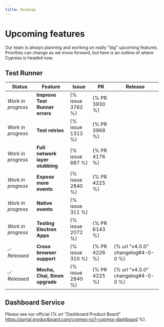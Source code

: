 ```yaml
---
title: Roadmap
---
```


# Upcoming features

Our team is always planning and working on really "big" upcoming features. Priorities can change as we move forward, but here is an outline of where Cypress is headed now.

## Test Runner

Status               | Feature                            |  Issue            | PR           | Release
---------------------| -----------------------------------|-------------------|--------------|------------
*Work in progress*   | **Improve Test Runner errors**     |  {% issue 3762 %} | {% PR 3930 %}|
*Work in progress*   | **Test retries**                   |  {% issue 1313 %} | {% PR 3968 %}|
*Work in progress*   | **Full network layer stubbing**    |  {% issue 687 %}  | {% PR 4176 %}|
*Work in progress*   | **Expose more events**             |  {% issue 2840 %} | {% PR 4225 %}|
*Work in progress*   | **Native events**                  |  {% issue 311 %}  |              |
*Work in progress*   | **Testing Electron Apps**          |  {% issue 2072 %} | {% PR 6143 %}|
✅ *Released*        | **Cross browser support**          |  {% issue 310 %}  | {% PR 4226 %}| {% url "v4.0.0" changelog#4-0-0 %}
✅ *Released*        | **Mocha, Chai, Sinon upgrade**     |  {% issue 2840 %} | {% PR 4225 %}| {% url "v4.0.0" changelog#4-0-0 %}

## Dashboard Service

Please see our official {% url "Dashboard Product Board" https://portal.productboard.com/cypress-io/1-cypress-dashboard %}.
